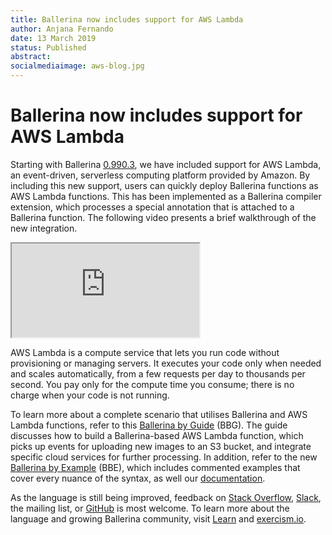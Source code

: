 ```yaml
---
title: Ballerina now includes support for AWS Lambda
author: Anjana Fernando
date: 13 March 2019
status: Published
abstract: 
socialmediaimage: aws-blog.jpg
---
```


# Ballerina now includes support for AWS Lambda

Starting with Ballerina [0.990.3](https://ballerina.io/downloads/), we have included support for AWS Lambda, an event-driven, serverless computing platform provided by Amazon. By including this new support, users can quickly deploy Ballerina functions as AWS Lambda functions. This has been implemented as a Ballerina compiler extension, which processes a special annotation that is attached to a Ballerina function. The following video presents a brief walkthrough of the new integration. 

<div class="embed-responsive embed-responsive-16by9">
  <iframe class="embed-responsive-item" src="https://www.youtube.com/embed/gUl91P-FApk" allowfullscreen></iframe>
</div>

AWS Lambda is a compute service that lets you run code without provisioning or managing servers. It executes your code only when needed and scales automatically, from a few requests per day to thousands per second. You pay only for the compute time you consume; there is no charge when your code is not running. 

To learn more about a complete scenario that utilises Ballerina and AWS Lambda functions, refer to this [Ballerina by Guide](https://ballerina.io/learn/by-guide/ballerina-awslambda-deployment/) (BBG). The guide discusses how to build a Ballerina-based AWS Lambda function, which picks up events for uploading new images to an S3 bucket, and integrate specific cloud services for further processing. In addition, refer to the new [Ballerina by Example](https://ballerina.io/learn/by-example/awslambda-deployment.html) (BBE), which includes commented examples that cover every nuance of the syntax, as well our [documentation](https://ballerina.io/learn/api-docs/ballerinax/awslambda.html).

As the language is still being improved, feedback on [Stack Overflow](https://stackoverflow.com/tags/ballerina/info), [Slack](https://ballerina.io/open-source/slack/), the mailing list, or [GitHub](https://github.com/ballerina-platform/ballerina-lang) is most welcome. To learn more about the language and growing Ballerina community, visit [Learn](https://ballerina.io/learn/) and [exercism.io](https://exercism.io/tracks/ballerina). 

